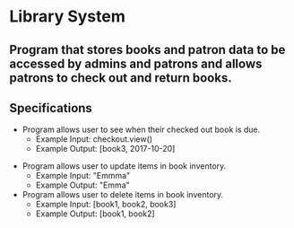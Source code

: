 # Library System

## Program that stores books and patron data to be accessed by admins and patrons and allows patrons to check out and return books.

## Specifications

<!-- * Program creates instance of book with Book class when given title and author.
  * Example Input: "Emma", "Jane Austen"
  * Example Output: "Emma", "Jane Austen"
* Program saves each book and details to database.
  * Example Input: book.save()
  * Example Output: [book]
* Program returns list of books.
  * Example Input: Book.all()
  * Example Output: [book1, book2]
* Program creates instance of Patron with Patron class when given name and dob.
  * Example Input: "Suzie", "2004-04-20"
  * Example Output: "Suzie", "2004-04-20"
* Program saves each patron and details to database.
  * Example Input: patron.save()
  * Example Output: [patron]
* Program returns list of patrons.
  * Example Input: Patron.all()
  * Example Output: [patron1, patron2] -->
<!-- * Program allows user to search for book by author within database.
  * Example Input: book.search(:author)
  * Example Output: [book1, book2, book3]
* Program allows user to search book by title within database.
  * Example Input: book.search(:title)
  * Example Output: [book1] -->
<!-- * Program allows user to check out a book from library and moves book from book table to checkout table.
  * Example Input: book.check_out()
  * Example Output: checkout_table = [book1] -->
<!-- * Program allows user to view book checkout history.
  * Example Input: checkout.view_history()
  * Example Output: [book1, book2, book3] -->
* Program allows user to see when their checked out book is due.
  * Example Input: checkout.view()
  * Example Output: [book3, 2017-10-20]
<!-- * Program allows user to see list of overdue books.
  * Example Input: checkout.overdue()
  * Example Output: [book1, book2, book3] -->
* Program allows user to update items in book inventory.
  * Example Input: "Emmma"  
  * Example Output: "Emma"
* Program allows user to delete items in book inventory.
  * Example Input: [book1, book2, book3]
  * Example Output: [book1, book2]
